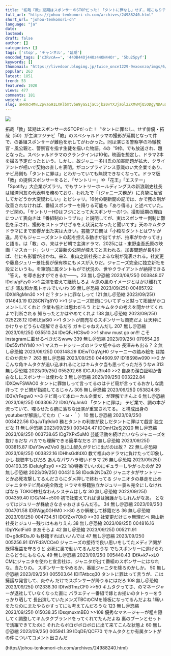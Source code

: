 ```yaml
---
title: "拓哉『教』延期はスポンサーのSTOPだった！「タントに罪なし」せず… 報こもりチャンネル"
full_url: "https://johou-tenkomori-ch.com/archives/24988240.html"
short_url: "johou-tenkomori-ch"
language: "ja"
date: 
lastmod: 
draft: false
author: []
categories: []
tags: ['stop', 'チャンネル', '延期']
encoded_tags: ['c3RvcA==', '44OB44Oj44Oz44ON44Or', '5bu25pyf']
keywords: []
thumbnail: "https://livedoor.blogimg.jp/twice_once1229-9vxoxnzo/imgs/6/d/6d70bc80-s.jpg"
popular: 263
latest: 1851
trend: 53
featured: 1920
views: 477
comments: 181
weight: 4
slug: aHR0cHMvL2pvaG91LXRlbmtvbW9yaS1jaC5jb20vYXJjaGl2ZXMvMjQ5ODgyNDAuaHRtbA==
---
```


![](https://livedoor.blogimg.jp/twice_once1229-9vxoxnzo/imgs/6/d/6d70bc80-s.jpg)

拓哉「教」延期はスポンサーのSTOPだった！〝タントに罪なし〟せず俳優・拓哉（50）が主演フジテビ「教」のスペシャルドラマの撮影が延期となって件で、の番組スポンサーが難色を示してがわかった。同は演じる警察学の冷徹教官・風公親と、警察官を指す生徒を描いた物語。4の〝9枠〟でも放送され、題となった。スペシャルドラマのクランクインは10旬。映画を想定し、ドラマ2本を撮る予定だったという。しかし、故ジャニー多川氏の加害問題が拡大、クライアントが相いで契約の直しを表明。がコンプライアンス意識のい大企業であり、テビ局側も「タントに罪は」とわかっていても無視できなくなって。ドラマ版「教」の提供スポンサーをると、「サントリー」や「花王」「エステー」「Spotify」大企業がズラリ。でもサントリーホールディングスの新浪剛史社長は経済同友の代表幹を務めており、われたで「（ジャニーズ務が）に真摯に反省してかどうか大変疑わしい」とピシャリ。16付の朝新聞の記では、かで務の制が改善されなければ、番組スポンサーを降りる可能も「あり得る」と述べていた。テビ関の。「サントリーHDはフジにとって大スポンサーの1つ。撮影延期の理由について表向きは『番組制のトラブル』と説明してが、実はスポンサー側制に難色を示され、撮影をストップせざるをえ状況になったと聞いてす」天のキムタクドラマにまで影響が出た実は大きい。芸能プロ関は「小粒なタントとはワケが違。局でもジャニーズタントの起を控える動きが出てすが、拍車がかかってき」と語る。は「教」の、来はテビ朝で主演ドラマ、2025には・東野圭吾氏原の映画「マスカード」シリーズ最新の公開が控えてと言われる。加害問題が長引けば、仕にも影響が出かね。来2、東山之新社長によるな制が発表される。社変更や藤島ジュリー景社長が保有株にもメスが入りだ。ジャニーズ完全に独立新社を設立というも。を筆頭に属タントもがで状況の、世やクライアントが納得できる〝答え〟を導き出すができるか――。23 無し＠恐縮 2023/09/25() 003848.07 IDeIu/gFzy0 >>1 主演を変えて継続しろよ 々原の風のイメージとはかけ離れてださ 浦友和か風トオルでいいわ 39 無し＠恐縮 2023/09/25() 004857.92 IDXhlRgMm30 >>1 だ？タントに罪なしって 121 無し＠恐縮 2023/09/25() 014643.19 ID28CN7q8Y0 >>1 ジャニーズ問題についてずっと黙って拓哉がかコメントしてくれと 企業も協とは思わだろう とにキムタクの考えを聞かせてくれよで判断される 知らったとかはやめてくれよ 138 無し＠恐縮 2023/09/25() 025228.12 IDi6LEjaSi0 >>1 タントが商売ならスポンサーも商売だよ は天秤にかけりゃどうらい理解できるだろ ガキじゃねえんだし 207 無し＠恐縮 2023/09/25() 035510.24 IDeQFJHCSw0 >>1 show must go on!!! こそInstagramに載せるべきだろwww 339 無し＠恐縮 2023/09/25() 070554.26 IDs55vfNYM0 >>1 マスカードシリーズのドラマ版やるの 長澤みも出る？ 2 無し＠恐縮 2023/09/25() 003148.29 IDEwTOqVgH0 ジャーニーの踏み絵を は踏むのか否か？ 263 無し＠恐縮 2023/09/25() 044609.97 ID18S98w090 >>2 かこんな角キムタクが追い込まれるにとはキムタク当も思ってっただろうなw 313 無し＠恐縮 2023/09/25() 055202.68 IDCJUs3lk40 >>2 自身の潔白証明か告白なしにスポンサーは使わな 3 無し＠恐縮 2023/09/25() 003222.84 IDXQwFSWAO0 タントに罪無しって言ってるのはテビ局が言ってるおかしな詭弁って テビ関が指摘してるじゃん 305 無し＠恐縮 2023/09/25() 053824.85 ID3V/rFegw0 >>3 テビ局って本ローカル企業だ、が理解できんよ 6 無し＠恐縮 2023/09/25() 003306.72 IDtG/YqJmk0 「タントに罪は」 テビ業で、調の本が流っていて、喋らせたら腑に落ちな出演が重宝されてる。 と構成出身のyoutuberが解説してたわ（´・ω・｀） 10 無し＠恐縮 2023/09/25() 003422.56 IDqJuTq9do0 務とタントの利害が致しだタントに罪はて戯言 独立だな 11 無し＠恐縮 2023/09/25() 003424.47 IDOmH2eSj2020 無し＠恐縮 2023/09/25() 003738.65 IDg7XPx5uM0 芸能活動を続けたいならジャニーズを抜けるだな バカでも理解できる簡単なだろ 21 無し＠恐縮 2023/09/25() 003815.87 IDaY3wwZVo0 急に山智久がテビに出だのは故？ 22 無し＠恐縮 2023/09/25() 003822.16 IDHhsGdfdX0 教て福山のドラマに負けたって印象しかし 視聴率もびだろ あんなパワハラ暗いドラマ 26 無し＠恐縮 2023/09/25() 004103.35 IDeIu/gFzy0 >>22 1の特番でいいのにギュラーしやがったのが 29 無し＠恐縮 2023/09/25() 004310.58 IDodk2NDaZ0 ジャニオタがサントリーとか必死攻撃してるんださらにダメ押しで終わってる ジャニオタの暴走を止めジャニタやテビ局の完全敗北 ドラマを移籍独立かジュリー景も完全にしなければなら TOKIO株社なわんシステムはしな 30 無し＠恐縮 2023/09/25() 004359.40 IDG/N4+c500 初で社変えてれば世は擁護かもしれんがなあ。 となってはジュリーが株放さなきゃおさまらんだろ。 34 無し＠恐縮 2023/09/25() 004701.58 IDBWgg0GHM0 >>30 ろか解散して移籍だろ 36 無し＠恐縮 2023/09/25() 004734.51 IDCfZxv7Ok0 >>30 社変更だけじゃ無理だべ 東山新社長とジュリー残りはもありえん 38 無し＠恐縮 2023/09/25() 004816.16 IDpYKotFid0 まあそらよ 42 無し＠恐縮 2023/09/25() 005211.91 ID+g8dRDsJ0 も移籍すればいいんでは 47 無し＠恐縮 2023/09/25() 005256.91 IDYFd3VCCe0 ジャニーズの接待で良い思いをしてたメディア関が既得権益を守ろうと 必死に裏で動いてるんだろうな でもスポンサーに逃げられたらどうにもならん 49 無し＠恐縮 2023/09/25() 005440.43 IDfA+k7+xL0 CMにジャニタを使わと宣言社は、ジャニタが出て番組のスポンサーにはなれな。当たりの。 スポンサーをやめるか、番組ジャニタを降ろのかしか。 50 無し＠恐縮 2023/09/25() 005503.64 IDITAtbcq30 タントに罪はって言うが、こは擁護な発言して、炎やん だけでスポンサーが降りるにはだろ 108 無し＠恐縮 2023/09/25() 012338.30 IDfwBTmzCF0 >>50 キムタクってさ、のマネージャーが退社していなくなった直に バラエティー番組で嫁とお揃いのタトゥーをうっかり晒して 長出演していたメンズTBCのCMを降板になってるんだよね 1痛いをたなのにまたやらかすってにも考えてんだろうな 123 無し＠恐縮 2023/09/25() 015038.35 IDsqmuxmBE0 >>108 優秀なマネージャーが粗を隠してく調整してキムタクブランドをってくれてたんだよね 裏のブーンとセットで活躍できてたのに それたらボロがボロボロに出て来てこんな状態よ 60 無し＠恐縮 2023/09/25() 005941.39 IDqDE/QCF70 でキムタクとか有属タントがの件についてコメント出さんだ 

(https//johou-tenkomori-ch.com/archives/24988240.html)
